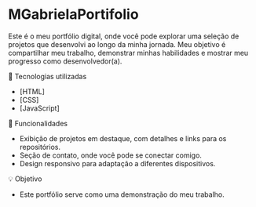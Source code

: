 # MGabrielaPortifolio
Este é o meu portfólio digital, onde você pode explorar uma seleção de projetos que desenvolvi ao longo da minha jornada. Meu objetivo é compartilhar meu trabalho, demonstrar minhas habilidades e mostrar meu progresso como desenvolvedor(a).

🔧 Tecnologias utilizadas
- [HTML]
- [CSS]
- [JavaScript]

🚀 Funcionalidades
- Exibição de projetos em destaque, com detalhes e links para os repositórios.
- Seção de contato, onde você pode se conectar comigo.
- Design responsivo para adaptação a diferentes dispositivos.

💡 Objetivo
- Este portfólio serve como uma demonstração do meu trabalho.
